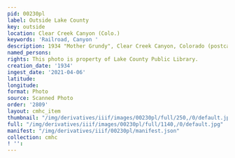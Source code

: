 ```yaml
---
pid: 00230pl
label: Outside Lake County
key: outside
location: Clear Creek Canyon (Colo.)
keywords: 'Railroad, Canyon '
description: 1934 "Mother Grundy", Clear Creek Canyon, Colorado (postcard)
named_persons: 
rights: This photo is property of Lake County Public Library.
creation_date: '1934'
ingest_date: '2021-04-06'
latitude: 
longitude: 
format: Photo
source: Scanned Photo
order: '2809'
layout: cmhc_item
thumbnail: "/img/derivatives/iiif/images/00230pl/full/250,/0/default.jpg"
full: "/img/derivatives/iiif/images/00230pl/full/1140,/0/default.jpg"
manifest: "/img/derivatives/iiif/00230pl/manifest.json"
collection: cmhc
! '': 
---
```

